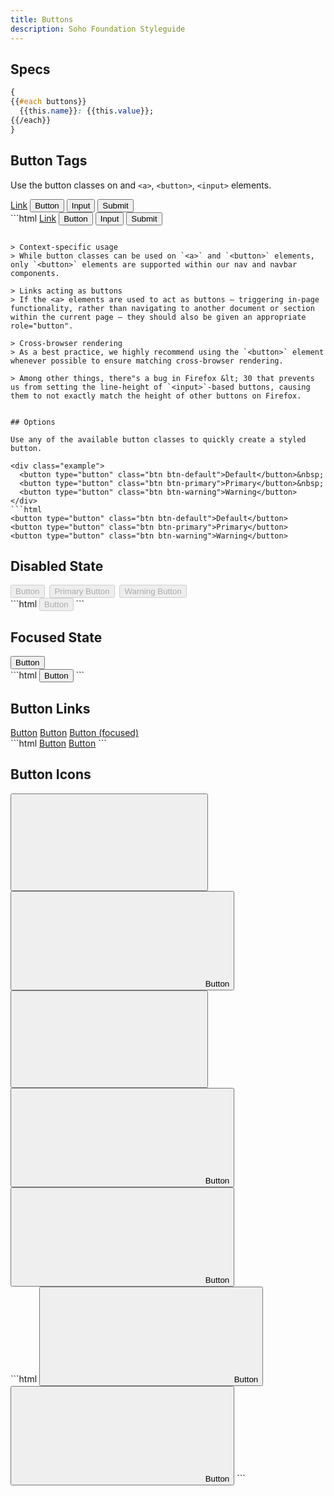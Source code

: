 ```yaml
---
title: Buttons
description: Soho Foundation Styleguide
---
```


## Specs

```css
{
{{#each buttons}}
  {{this.name}}: {{this.value}};
{{/each}}
}
```


## Button Tags

Use the button classes on and `<a>`, `<button>`, `<input>` elements.

<div class="example">
  <a class="btn btn-default" href="#" role="button">Link</a>
  <button class="btn btn-default" type="submit">Button</button>
  <input class="btn btn-default" type="button" value="Input">
  <input class="btn btn-default" type="submit" value="Submit">
</div>
```html
<a class="btn btn-default" href="#" role="button">Link</a>
<button class="btn btn-default" type="submit">Button</button>
<input class="btn btn-default" type="button" value="Input">
<input class="btn btn-default" type="submit" value="Submit">

```

> Context-specific usage
> While button classes can be used on `<a>` and `<button>` elements, only `<button>` elements are supported within our nav and navbar components.

> Links acting as buttons
> If the <a> elements are used to act as buttons – triggering in-page functionality, rather than navigating to another document or section within the current page – they should also be given an appropriate role="button".

> Cross-browser rendering
> As a best practice, we highly recommend using the `<button>` element whenever possible to ensure matching cross-browser rendering.

> Among other things, there"s a bug in Firefox &lt; 30 that prevents us from setting the line-height of `<input>`-based buttons, causing them to not exactly match the height of other buttons on Firefox.


## Options

Use any of the available button classes to quickly create a styled button.

<div class="example">
  <button type="button" class="btn btn-default">Default</button>&nbsp;
  <button type="button" class="btn btn-primary">Primary</button>&nbsp;
  <button type="button" class="btn btn-warning">Warning</button>
</div>
```html
<button type="button" class="btn btn-default">Default</button>
<button type="button" class="btn btn-primary">Primary</button>
<button type="button" class="btn btn-warning">Warning</button>
```


## Disabled State

<div class="example">
  <button type="button" class="btn btn-default" disabled>Button</button>&nbsp;
  <button type="button" class="btn btn-primary" disabled>Primary Button</button>&nbsp;
  <button type="button" class="btn btn-warning" disabled>Warning Button</button>
</div>
```html
<button type="button" class="btn btn-default" disabled>Button</button>
```

## Focused State

<div class="example">
  <button type="button" class="btn btn-default example-focus">Button</button>&nbsp;
</div>
```html
<button type="button" class="btn btn-default">Button</button>
```


## Button Links

<div class="example">
  <a href="" class="btn btn-link">Button</a>
  <a href="" class="btn btn-link" disabled>Button</a>
  <a href="" class="btn btn-link example-focus">Button (focused)</a>
</div>
```html
<a href="" class="btn btn-link">Button</a>
<a href="" class="btn btn-link" disabled>Button</a>
```


## Button Icons

<div class="example">
  <button type="button" class="btn btn-icon" title="save icon">
    <svg class="icon" focusable="false" aria-hidden="true" role="presentation">
      <use xlink:href="#save"></use>
    </svg>
  </button>
  <button type="button" class="btn btn-default" title="save icon">
    <svg class="icon" focusable="false" aria-hidden="true" role="presentation">
      <use xlink:href="#save"></use>
    </svg>
    <span>Button</span>
  </button>
  <button type="button" class="btn btn-primary btn-icon" title="save icon">
    <svg class="icon" focusable="false" aria-hidden="true" role="presentation">
      <use xlink:href="#save"></use>
    </svg>
  </button>
  <button type="button" class="btn btn-primary" title="save icon">
    <svg class="icon" focusable="false" aria-hidden="true" role="presentation">
      <use xlink:href="#save"></use>
    </svg>
    <span>Button</span>
  </button>
  <button type="button" class="btn btn-link" title="link icon">
    <svg class="icon" focusable="false" aria-hidden="true" role="presentation">
      <use xlink:href="#link"></use>
    </svg>
    <span>Button</span>
  </button>
</div>
```html
 <button type="button" class="btn btn-default" title="save icon">
  <svg class="icon" focusable="false" aria-hidden="true" role="presentation">
    <use xlink:href="#save"></use>
  </svg>
  <span>Button</span>
</button>
<button type="button" class="btn btn-link" title="link icon">
  <svg class="icon" focusable="false" aria-hidden="true" role="presentation">
    <use xlink:href="#link"></use>
  </svg>
  <span>Button</span>
</button>
```
